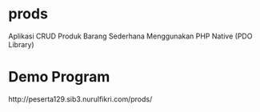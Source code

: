 # prods
Aplikasi CRUD Produk Barang Sederhana Menggunakan PHP Native (PDO Library)

<h1>Demo Program</h1>
http://peserta129.sib3.nurulfikri.com/prods/
